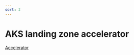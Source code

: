 ```yaml
---
sort: 2
---
```


# AKS landing zone accelerator

[Accelerator](https://learn.microsoft.com/en-us/azure/cloud-adoption-framework/scenarios/app-platform/aks/landing-zone-accelerator)
